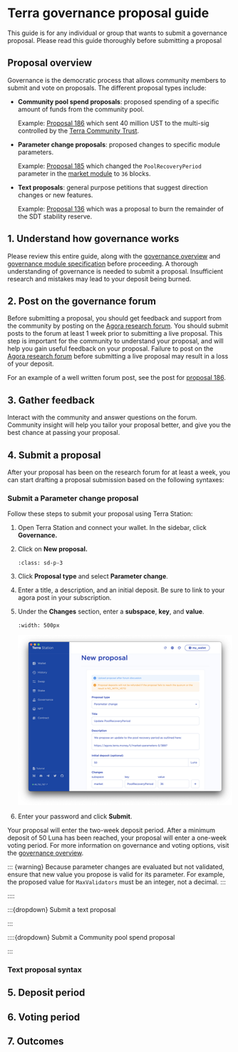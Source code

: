 # Terra governance proposal guide

This guide is for any individual or group that wants to submit a governance proposal. Please read this guide thoroughly before submitting a proposal

## Proposal overview

Governance is the democratic process that allows community members to submit and vote on proposals. The different proposal types include:

- **Community pool spend proposals**: proposed spending of a specific amount of funds from the community pool. 

    Example: [Proposal 186](https://station.terra.money/proposal/186) which sent 40 million UST to the multi-sig controlled by the [Terra Community Trust](community-trust.md). 

- **Parameter change proposals**: proposed changes to specific module parameters. 

    Example: [Proposal 185](https://station.terra.money/proposal/185) which changed the `PoolRecoveryPeriod` parameter in the [market module](../develop/module-specifications/spec-market.md#parameters) to `36` blocks. 

- **Text proposals**: general purpose petitions that suggest direction changes or new features. 

    Example: [Proposal 136](https://station.terra.money/proposal/136) which was a proposal to burn the remainder of the SDT stability reserve. 

## 1. Understand how governance works

Please review this entire guide, along with the [governance overview](protocol.md#governance) and [governance module specification](../develop/module-specifications/spec-governance.md) before proceeding. A thorough understanding of governance is needed to submit a proposal. Insufficient research and mistakes may lead to your deposit being burned. 

## 2. Post on the governance forum

Before submitting a proposal, you should get feedback and support from the community by posting on the [Agora research forum](https://agora.terra.money/). You should submit posts to the forum at least 1 week prior to submitting a live proposal. This step is important for the community to understand your proposal, and will help you gain useful feedback on your proposal. Failure to post on the [Agora research forum](https://agora.terra.money/) before submitting a live proposal may result in a loss of your deposit. 

For an example of a well written forum post, see the post for [proposal 186](https://agora.terra.money/t/community-funding-proposal-for-redacted-sports-partnership/3962). 

## 3. Gather feedback

Interact with the community and answer questions on the forum. Community insight will help you tailor your proposal better, and give you the best chance at passing your proposal. 

## 4. Submit a proposal

After your proposal has been on the research forum for at least a week, you can start drafting a proposal submission based on the following syntaxes:


### Submit a Parameter change proposal

Follow these steps to submit your proposal using Terra Station:

1. Open Terra Station and connect your wallet. In the sidebar, click **Governance.**
2. Click on **New proposal.**

   ```{image} /img/screens/gov/gov.png
   :class: sd-p-3
   ```

3. Click **Proposal type** and select **Parameter change**.

4. Enter a title, a description, and an initial deposit. Be sure to link to your agora post in your subscription. 

5. Under the **Changes** section, enter a **subspace**, **key**, and **value**.

   ```{image} /img/screens/gov/param.png
   :width: 500px
   ```

   <img src="/img/screens/gov/param.png" alt="fishy" width="500px">

5. Enter your password and click **Submit**.

Your proposal will enter the two-week deposit period. After a minimum deposit of 50 Luna has been reached, your proposal will enter a one-week voting period. For more information on governance and voting options, visit the [governance overview](../protocol.md#governance).



::: {warning}
Because parameter changes are evaluated but not validated, ensure that new value you propose is valid for its parameter. For example, the proposed value for `MaxValidators` must be an integer, not a decimal.
:::

::::

:::{dropdown} Submit a text proposal

:::

::::{dropdown} Submit a Community pool spend proposal

:::

### Text proposal syntax



## 5. Deposit period

## 6. Voting period

## 7. Outcomes